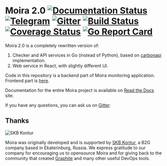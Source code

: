 # Moira 2.0 [![Documentation Status](https://readthedocs.org/projects/moira/badge/?version=latest)](http://moira.readthedocs.io/en/latest/?badge=latest) [![Telegram](https://img.shields.io/badge/telegram-join%20chat-3796cd.svg)](https://t.me/moira_alert) [![Gitter](https://badges.gitter.im/Join%20Chat.svg)](https://gitter.im/moira-alert/moira?utm_source=badge&utm_medium=badge&utm_campaign=badge) [![Build Status](https://travis-ci.org/moira-alert/moira.svg?branch=master)](https://travis-ci.org/moira-alert/moira) [![Coverage Status](https://coveralls.io/repos/github/moira-alert/moira/badge.svg?branch=master)](https://coveralls.io/github/moira-alert/moira?branch=master) [![Go Report Card](https://goreportcard.com/badge/github.com/moira-alert/moira)](https://goreportcard.com/report/github.com/moira-alert/moira)

Moira 2.0 is a completely rewritten version of:

1. Checker and API services in Go (instead of Python), based on [carbonapi](https://github.com/go-graphite/carbonapi) implementation.
2. Web service in React, with slightly different UI.

Code in this repository is a backend part of Moira monitoring application. Frontend part is [here][web2].

Documentation for the entire Moira project is available on [Read the Docs][readthedocs] site.

If you have any questions, you can ask us on [Gitter][gitter].

## Thanks

![SKB Kontur](https://kontur.ru/theme/ver-1652188951/common/images/logo_english.png)

Moira was originally developed and is supported by [SKB Kontur][kontur], a B2G company based in Ekaterinburg, Russia. We express gratitude to our company for encouraging us to opensource Moira and for giving back to the community that created [Graphite][graphite] and many other useful DevOps tools.



[web2]: https://github.com/moira-alert/web2.0
[readthedocs]: http://moira.readthedocs.io
[gitter]: https://gitter.im/moira-alert/moira
[kontur]: https://kontur.ru/eng/about
[graphite]: http://graphite.readthedocs.org
